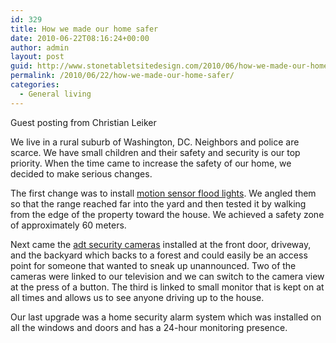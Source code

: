 ```yaml
---
id: 329
title: How we made our home safer
date: 2010-06-22T08:16:24+00:00
author: admin
layout: post
guid: http://www.stonetabletsitedesign.com/2010/06/how-we-made-our-home-safer/
permalink: /2010/06/22/how-we-made-our-home-safer/
categories:
  - General living
---
```

Guest posting from Christian Leiker

We live in a rural suburb of Washington, DC. Neighbors and police are scarce. We have small children and their safety and security is our top priority. When the time came to increase the safety of our home, we decided to make serious changes.

The first change was to install [motion sensor flood lights](http://ths.gardenweb.com/forums/load/lighting/msg0700513524491.html). We angled them so that the range reached far into the yard and then tested it by walking from the edge of the property toward the house. We achieved a safety zone of approximately 60 meters.

Next came the [adt security cameras](http://www.securitychoice.com/adt-home-security-benefits.html) installed at the front door, driveway, and the backyard which backs to a forest and could easily be an access point for someone that wanted to sneak up unannounced. Two of the cameras were linked to our television and we can switch to the camera view at the press of a button. The third is linked to small monitor that is kept on at all times and allows us to see anyone driving up to the house.

Our last upgrade was a home security alarm system which was installed on all the windows and doors and has a 24-hour monitoring presence.
